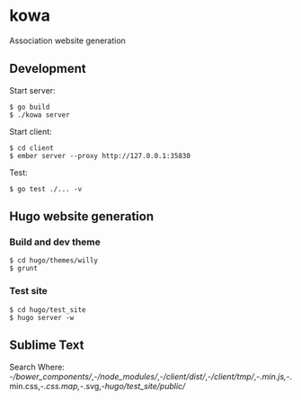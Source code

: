 kowa
====

Association website generation


## Development

Start server:

    $ go build
    $ ./kowa server

Start client:

    $ cd client
    $ ember server --proxy http://127.0.0.1:35830

Test:

    $ go test ./... -v


## Hugo website generation

### Build and dev theme

    $ cd hugo/themes/willy
    $ grunt

### Test site

    $ cd hugo/test_site
    $ hugo server -w

## Sublime Text

Search Where: -*/bower_components/*,-*/node_modules/*,-*/client/dist/*,-*/client/tmp/*,-*.min.js,-*.min.css,-*.css.map,-*.svg,-*hugo/test_site/public/*
